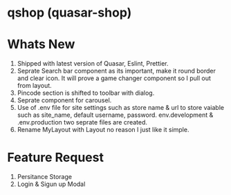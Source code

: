 # qshop (quasar-shop)

# Whats New

1. Shipped with latest version of Quasar, Eslint, Prettier.
2. Seprate Search bar component as its important, make it round border and clear icon. It will prove a game changer component so I pull out from layout.
3. Pincode section is shifted to toolbar with dialog.
4. Seprate component for carousel.
5. Use of .env file for site settings such as store name & url to store vaiable such as site_name, default username, password. env.development & .env.production two seprate files are created.
6. Rename MyLayout with Layout no reason I just like it simple.

# Feature Request

1. Persitance Storage
2. Login & Sigun up Modal
